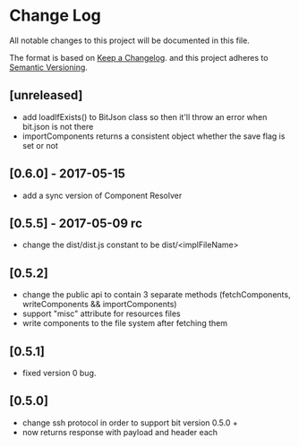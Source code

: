 # Change Log

All notable changes to this project will be documented in this file.

The format is based on [Keep a Changelog](http://keepachangelog.com/).
and this project adheres to [Semantic Versioning](http://semver.org/).

## [unreleased]

- add loadIfExists() to BitJson class so then it'll throw an error when bit.json is not there
- importComponents returns a consistent object whether the save flag is set or not

## [0.6.0] - 2017-05-15

- add a sync version of Component Resolver

## [0.5.5] - 2017-05-09 rc

- change the dist/dist.js constant to be dist/\<implFileName>

## [0.5.2]

- change the public api to contain 3 separate methods (fetchComponents, writeComponents && importComponents)
- support "misc" attribute for resources files
- write components to the file system after fetching them

## [0.5.1]

- fixed version 0 bug.

## [0.5.0]

- change ssh protocol in order to support bit version 0.5.0 +
- now returns response with payload and header each
